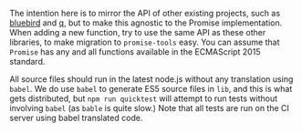 The intention here is to mirror the API of other existing projects, such as
[bluebird](https://github.com/petkaantonov/bluebird) and [q](https://github.com/kriskowal/q), but to make this
agnostic to the Promise implementation.  When adding a new function, try to use the same API as these other libraries,
to make migration to `promise-tools` easy.  You can assume that `Promise` has any and all functions available
in the ECMAScript 2015 standard.

All source files should run in the latest node.js without any translation using `babel`.  We do use `babel` to
generate ES5 source files in `lib`, and this is what gets distributed, but `npm run quicktest` will attempt to
run tests without involving `babel` (as `bable` is quite slow.)  Note that all tests are run on the CI server
using babel translated code.
